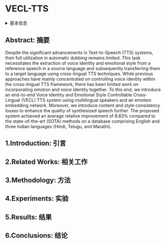 # VECL-TTS

<details>
<summary>基本信息</summary>

- 标题: "VECL-TTS: Voice identity and Emotional style controllable Cross-Lingual Text-to-Speech"
- 作者: 
  - 01 Ashishkumar Gudmalwar, 
  - 02 Nirmesh Shah, 
  - 03 Sai Akarsh, 
  - 04 Pankaj Wasnik, 
  - 05 Rajiv Ratn Shah
- 链接: 
  - [ArXiv](https://arxiv.org/abs/2406.08076)
  - [Publication]() InterSpeech2024
  - [Github]()
  - [Demo]()
- 文件: 
  - [ArXiv] #TODO
  - [Publication] #TODO

</details>

## Abstract: 摘要

Despite the significant advancements in Text-to-Speech (TTS) systems, their full utilization in automatic dubbing remains limited. 
This task necessitates the extraction of voice identity and emotional style from a reference speech in a source language and subsequently transferring them to a target language using cross-lingual TTS techniques. 
While previous approaches have mainly concentrated on controlling voice identity within the cross-lingual TTS framework, there has been limited work on incorporating emotion and voice identity together. 
To this end, we introduce an end-to-end Voice Identity and Emotional Style Controllable Cross-Lingual (VECL) TTS system using multilingual speakers and an emotion embedding network. 
Moreover, we introduce content and style consistency losses to enhance the quality of synthesized speech further. 
The proposed system achieved an average relative improvement of 8.83\% compared to the state-of-the-art (SOTA) methods on a database comprising English and three Indian languages (Hindi, Telugu, and Marathi).

## 1.Introduction: 引言

## 2.Related Works: 相关工作

## 3.Methodology: 方法

## 4.Experiments: 实验

## 5.Results: 结果

## 6.Conclusions: 结论
